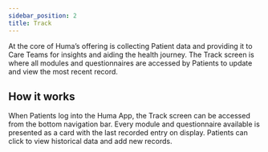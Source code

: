 ```yaml
---
sidebar_position: 2
title: Track
---
```


At the core of Huma’s offering is collecting Patient data and providing it to Care Teams for insights and aiding the health journey. The Track screen is where all modules and questionnaires are accessed by Patients to update and view the most recent record.

## How it works

When Patients log into the Huma App, the Track screen can be accessed from the bottom navigation bar. Every module and questionnaire available is presented as a card with the last recorded entry on display. Patients can click to view historical data and add new records.
